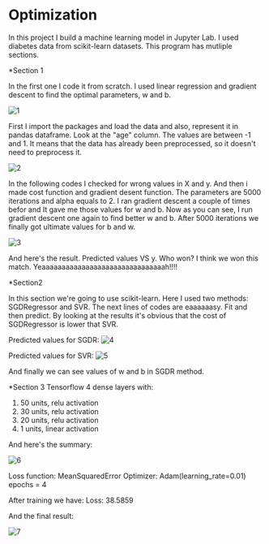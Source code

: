 # Optimization
In this project I build a machine learning model in Jupyter Lab. I used diabetes data from scikit-learn datasets. This program has mutliple sections.

*Section 1

In the first one I code it from scratch. I used linear regression and gradient descent to find the optimal parameters, w and b. 

![1](https://user-images.githubusercontent.com/111052950/184142209-f3a7aeaa-e40a-4131-8fee-c9f88326c8bc.JPG)

First I import the packages and load the data and also, represent it in pandas dataframe.
Look at the "age" column. The values are between -1 and 1. It means that the data has already been preprocessed, so it doesn't need to preprocess it.

![2](https://user-images.githubusercontent.com/111052950/184143015-eb234ff8-15d8-47a3-adc3-70f7230ebe85.JPG)

In the following codes I checked for wrong values in X and y.
And then i made cost function and gradient desent function. The parameters are 5000 iterations and alpha equals to 2. I ran gradient descent a couple of times befor and It gave me those values for w and b. Now as you can see, I run gradient descent one again to find better w and b. After 5000 iterations we finally got ultimate values for b and w.

![3](https://user-images.githubusercontent.com/111052950/184143958-f8712689-ca5b-49eb-a942-2ec757d96bae.JPG)

And here's the result. Predicted values VS y. Who won? I think we won this match. Yeaaaaaaaaaaaaaaaaaaaaaaaaaaaaaaah!!!!


*Section2

In this section we're going to use scikit-learn. Here I used two methods: SGDRegressor and SVR. The next lines of codes are eaaaaaasy. Fit and then predict. By looking at the results it's obvious that the cost of SGDRegressor is lower that SVR.

Predicted values for SGDR:
![4](https://user-images.githubusercontent.com/111052950/184145434-025d744f-80e8-4432-b859-a7670b8fa799.JPG)

Predicted values for SVR:
![5](https://user-images.githubusercontent.com/111052950/184145525-d20ec27f-30c8-4811-92a5-f0bbbce524e4.JPG)

And finally we can see values of w and b in SGDR method.


*Section 3
Tensorflow
4 dense layers with:
1) 50 units, relu activation
2) 30 units, relu activation
3) 20 units, relu activation
4) 1 units, linear activation

And here's the summary:

![6](https://user-images.githubusercontent.com/111052950/184198869-d6210285-199b-4062-8f92-28f088a86d0b.JPG)

Loss function: MeanSquaredError
Optimizer: Adam(learning_rate=0.01)
epochs = 4

After training we have:
Loss: 38.5859

And the final result:

![7](https://user-images.githubusercontent.com/111052950/184199809-cedf7a2a-822a-488a-96db-2af550ed472f.JPG)
